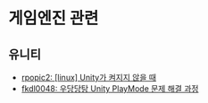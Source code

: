 # 게임엔진 관련

## 유니티

- [rpopic2: [linux] Unity가 켜지지 않을 때](https://www.notion.so/linux-Unity-5f4aa2ad9cef401ba4e3c707e8430dbe)
- [fkdl0048: 우당당탕 Unity PlayMode 문제 해결 과정](https://fkdl0048.github.io/unity/unity_in_PlayModeTestFrameProblem/)